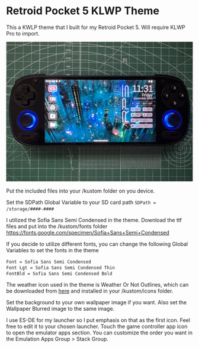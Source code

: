 # Retroid Pocket 5 KLWP Theme
This a KWLP theme that I built for my Retroid Pocket 5. Will require KLWP Pro to import.

![Screenshot](/screenshots/screen1.png)

Put the included files into your /kustom folder on you device.

Set the SDPath Global Variable to your SD card path
`SDPath = /storage/####-####`

I utilized the Sofia Sans Semi Condensed in the theme. Download the ttf files and put into the /kustom/fonts folder
https://fonts.google.com/specimen/Sofia+Sans+Semi+Condensed

If you decide to utilize different fonts, you can change the following Global Variables to set the fonts in the theme
```
Font = Sofia Sans Semi Condensed
Font Lgt = Sofia Sans Semi Condensed Thin
FontBld = Sofia Sans Semi Condensed Bold
```

The weather icon used in the theme is Weather Or Not Outlines, which can be downloaded from [here](https://drive.google.com/drive/folders/1SDfeAWcp-qagMtuHrtMyrwqPETvu_M9L) and installed in your /kustom/icons folder.

Set the background to your own wallpaper image if you want. Also set the Wallpaper Blurred image to the same image.

I use ES-DE for my launcher so I put emphasis on that as the first icon. Feel free to edit it to your chosen launcher. Touch the game controller app icon to open the emulator apps section. You can customize the order you want in the Emulation Apps Group > Stack Group.
